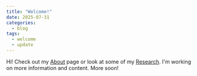 ```yaml
---
title: "Welcome!"
date: 2025-07-31
categories:
  - blog
tags:
  - welcome
  - update
---
```


Hi! Check out my [About](/about/) page or look at some of my [Research](/research/). I'm working on more information and content. More soon!
